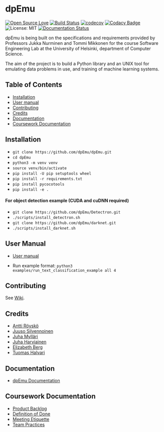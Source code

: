 # dpEmu

[![Open Source
Love](https://badges.frapsoft.com/os/v1/open-source.svg?v=103)](https://github.com/ellerbrock/open-source-badges/)
[![Build
Status](https://travis-ci.com/dpEmu/dpEmu.svg?branch=master)](https://travis-ci.com/dpEmu/dpEmu)
[![codecov](https://codecov.io/gh/dpEmu/dpEmu/branch/master/graph/badge.svg)](https://codecov.io/gh/dpEmu/dpEmu)
[![Codacy
Badge](https://api.codacy.com/project/badge/Grade/87b3b421702b4885a37f4025b59f5381)](https://www.codacy.com/app/thalvari/dpEmu?utm_source=github.com&utm_medium=referral&utm_content=dpEmu/dpEmu&utm_campaign=Badge_Grade)
![License: MIT](https://img.shields.io/badge/License-MIT-green.svg)
[![Documentation
Status](https://readthedocs.org/projects/dpemu/badge/?version=latest)](https://dpemu.readthedocs.io/en/latest/?badge=latest)

dpEmu is being built on the specifications and requirements provided by
Professors Jukka Nurminen and Tommi Mikkonen for the course Software
Engineering Lab at the University of Helsinki, department of Computer
Science.

The aim of the project is to build a Python library and an UNIX tool for
emulating data problems in use, and training of machine learning
systems.

## Table of Contents

  - [Installation](#installation)
  - [User manual](#user-manual)
  - [Contributing](#contributing)
  - [Credits](#credits)
  - [Documentation](#documentation)
  - [Coursework Documentation](#coursework-documentation)

## Installation

  - `git clone https://github.com/dpEmu/dpEmu.git`
  - `cd dpEmu`
  - `python3 -m venv venv`
  - `source venv/bin/activate`
  - `pip install -U pip setuptools wheel`
  - `pip install -r requirements.txt`
  - `pip install pycocotools`
  - `pip install -e .`
#### For object detection example (CUDA and cuDNN required)
  - `git clone https://github.com/dpEmu/Detectron.git`
  - `./scripts/install_detectron.sh`
  - `git clone https://github.com/dpEmu/darknet.git`
  - `./scripts/install_darknet.sh`

## User Manual

  - [User manual](https://dpemu.readthedocs.io/en/latest/manual.html)
  
  - Run example format: `python3 examples/run_text_classification_example all 4`

## Contributing

See [Wiki](https://github.com/dpEmu/dpEmu/wiki/Contributing).

## Credits

  - [Antti Röyskö](https://github.com/anroysko)
  - [Juuso Silvennoinen](https://github.com/Jsos17)
  - [Juha Mylläri](https://github.com/juhamyllari)
  - [Juha Harviainen](https://github.com/Kalakuh)
  - [Elizabeth Berg](https://github.com/reykjaviks)
  - [Tuomas Halvari](https://github.com/thalvari)
  
## Documentation

  - [dpEmu Documentation](https://dpemu.readthedocs.io/en/latest/index.html)
  
## Coursework Documentation

  - [Product
    Backlog](https://docs.google.com/spreadsheets/d/1WarfjE1UKnpkwlG3px8kG7dWvZmzVhzRg8-vwbMKG6c)
  - [Definition of Done](docs/definition_of_done.md)
  - [Meeting Etiquette](docs/meeting_etiquette.md)
  - [Team Practices](docs/team_practices.md)
